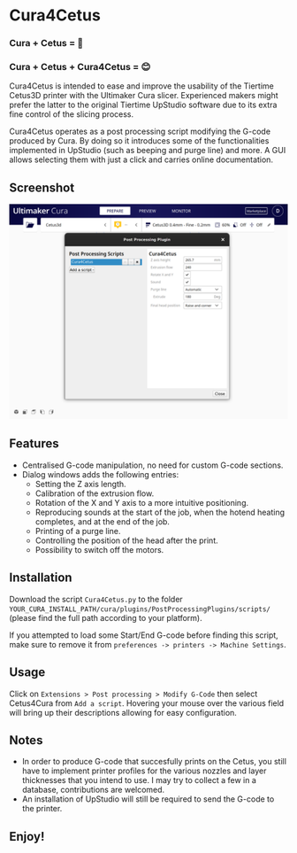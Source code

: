 # Cura4Cetus

### Cura + Cetus = 🤕
### Cura + Cetus + Cura4Cetus = 😊

Cura4Cetus is intended to ease and improve the usability of the Tiertime Cetus3D printer with the Ultimaker Cura slicer. Experienced makers might prefer the latter to the original Tiertime UpStudio software due to its extra fine control of the slicing process. 

Cura4Cetus operates as a post processing script modifying the G-code produced by Cura. By doing so it introduces some of the functionalities implemented in UpStudio (such as beeping and purge line) and more. A GUI allows selecting them with just a click and carries online documentation.

## Screenshot
![Screenshot](https://raw.githubusercontent.com/dpellegr/Cura4Cetus/master/Screenshot.png)

## Features
* Centralised G-code manipulation, no need for custom G-code sections.
* Dialog windows adds the following entries:
  * Setting the Z axis length.
  * Calibration of the extrusion flow.
  * Rotation of the X and Y axis to a more intuitive positioning.
  * Reproducing sounds at the start of the job, when the hotend heating completes, and at the end of the job.
  * Printing of a purge line.
  * Controlling the position of the head after the print.
  * Possibility to switch off the motors.

## Installation
Download the script `Cura4Cetus.py` to the folder `YOUR_CURA_INSTALL_PATH/cura/plugins/PostProcessingPlugins/scripts/` (please find the full path according to your platform).

If you attempted to load some Start/End G-code before finding this script, make sure to remove it from `preferences -> printers -> Machine Settings`.

## Usage
Click on `Extensions > Post processing > Modify G-Code` then select Cetus4Cura from `Add a script`. Hovering your mouse over the various field will bring up their descriptions allowing for easy configuration.

## Notes
 * In order to produce G-code that succesfully prints on the Cetus, you still have to implement printer profiles for the various nozzles and layer thicknesses that you intend to use. I may try to collect a few in a database, contributions are welcomed.
 * An installation of UpStudio will still be required to send the G-code to the printer.


## Enjoy!
